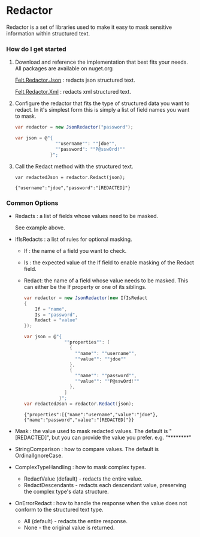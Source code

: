 # Redactor
Redactor is a set of libraries used to make it easy to mask sensitive information within structured text.

### How do I get started

1. Download and reference the implementation that best fits your needs.  All packages are available on nuget.org

    [Felt.Redactor.Json](https://github.com/raramer/Felt.Redactor.Json) : redacts json structured text.

    [Felt.Redactor.Xml](https://github.com/raramer/Felt.Redactor.Xml) : redacts xml structured text.

2. Configure the redactor that fits the type of structured data you want to redact.  In it's simplest form this is simply a list of field names you want to mask.  
    ```csharp
    var redactor = new JsonRedactor("password");

    var json = @"{
                   ""username"": ""jdoe"",
                   ""password": ""P@ssw0rd!""
                 }";
    ```
3. Call the Redact method with the structured text.             
    ```          
    var redactedJson = redactor.Redact(json); 
    ```
    ```
    {"username":"jdoe","password":"[REDACTED]"}
    ```

### Common Options

* Redacts : a list of fields whose values need to be masked.

    See example above.

* IfIsRedacts : a list of rules for optional masking.

  * If : the name of a field you want to check.
  * Is : the expected value of the If field to enable masking of the Redact field.
  * Redact: the name of a field whose value needs to be masked. This can either be the If property or one of its siblings.

    ```csharp
    var redactor = new JsonRedactor(new IfIsRedact 
    { 
        If = "name", 
        Is = "password", 
        Redact = "value" 
    });

    var json = @"{
                   ""properties"": [
                     {
                       ""name"": ""username"",
                       ""value"": ""jdoe""
                     },
                     {
                       ""name"": ""password"",
                       ""value"": ""P@ssw0rd!""
                     },
                   ]
                 }";
    var redactedJson = redactor.Redact(json);
    ```
    ```
    {"properties":[{"name":"username","value":"jdoe"},{"name":"password","value":"[REDACTED]"}}
    ```

* Mask : the value used to mask redacted values. The default is "[REDACTED]", but you can provide the value you prefer.  e.g. "********"

* StringComparison : how to compare values. The default is OrdinalIgnoreCase.

* ComplexTypeHandling : how to mask complex types.
  * RedactValue (default) - redacts the entire value.
  * RedactDescendants - redacts each descendant value, preserving the complex type's data structure.

* OnErrorRedact : how to handle the response when the value does not conform to the structured text type.
  * All (default) - redacts the entire response.
  * None - the original value is returned.

